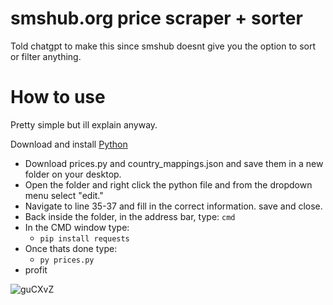# smshub.org price scraper + sorter
Told chatgpt to make this since smshub doesnt give you the option to sort or filter anything.

# How to use

  Pretty simple but ill explain anyway. 

Download and install [Python](https://www.python.org/downloads/release/python-3122/)
* Download prices.py and country_mappings.json and save them in a new folder on your desktop.
* Open the folder and right click the python file and from the dropdown menu select "edit."
* Navigate to line 35-37 and fill in the correct information. save and close.
* Back inside the folder, in the address bar, type: `cmd`
* In the CMD window type:
  - `pip install requests`
* Once thats done type:
  - `py prices.py`
* profit


![guCXvZ](https://github.com/garbagedegen123/smshub.org-price-scraper-for-blizzard/assets/90088119/13e1aff2-2f99-4565-bee6-74784c715552)
